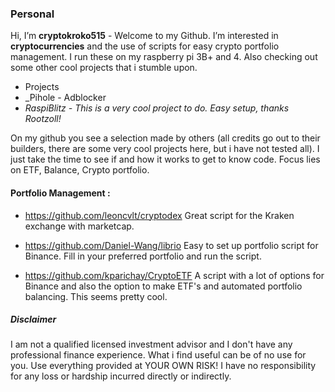 ### Personal
Hi, I’m **cryptokroko515** - Welcome to my Github. I’m interested in **cryptocurrencies** and the use of scripts for easy crypto portfolio management. I run these on my raspberry pi 3B+ and 4. Also checking out some other cool projects that i stumble upon. 

* Projects
* _Pihole - Adblocker
* _RaspiBlitz - This is a very cool project to do. Easy setup, thanks Rootzoll!_

On my github you see a selection made by others (all credits go out to their builders, there are some very cool projects here, but i have not tested all). I just take the time to see if and how it works to get to know code. Focus lies on ETF, Balance, Crypto portfolio.

#### **Portfolio Management :** 
* https://github.com/leoncvlt/cryptodex Great script for the Kraken exchange with marketcap. 

* https://github.com/Daniel-Wang/librio Easy to set up portfolio script for Binance. Fill in your preferred portfolio and run the script.
* https://github.com/kparichay/CryptoETF A script with a lot of options for Binance and also the option to make ETF's and automated portfolio balancing. This seems pretty cool. 



##### Disclaimer
I am not a qualified licensed investment advisor and I don't have any professional finance experience. What i find useful can be of no use for you. Use everything provided at YOUR OWN RISK! I have no responsibility for any loss or hardship incurred directly or indirectly.

<!---
cryptokroko515/cryptokroko515 is a ✨ special ✨ repository because its `README.md` (this file) appears on your GitHub profile.
You can click the Preview link to take a look at your changes.
--->
